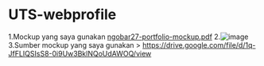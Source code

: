 # UTS-webprofile

1.Mockup yang saya gunakan [ngobar27-portfolio-mockup.pdf](https://github.com/Mrizal98/UTS-webprofile/files/6400371/ngobar27-portfolio-mockup.pdf)
2.![image](https://user-images.githubusercontent.com/63729431/116590107-960ae280-a947-11eb-997e-2fe4327069f6.png)
3.Sumber mockup yang saya gunakan > https://drive.google.com/file/d/1q-JfFLIQSIsS8-0i9Uw3BklNQoUdAWOQ/view

